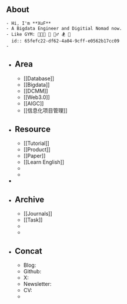 ## About
	- Hi, I'm **XuF**
	- A Bigdata Engineer and Digitial Nomad now.
	- Like GYM: 🧑🏻‍💻 🥦 🚴‍♂️ 🏂 🎲
	  id:: 65fefc22-df62-4a04-9cff-e0562b17cc09
	-
- ## Area
	- [[Database]]
	- [[Bigdata]]
	- [[DCMM]]
	- [[Web3.0]]
	- [[AIGC]]
	- [[信息化项目管理]]
- ## Resource
	- [[Tutorial]]
	- [[Product]]
	- [[Paper]]
	- [[Learn English]]
	-
	-
-
- ## Archive
	- [[Journals]]
	- [[Task]]
	-
	-
- ## Concat
	- Blog:
	- Github:
	- X:
	- Newsletter:
	- CV:
	-